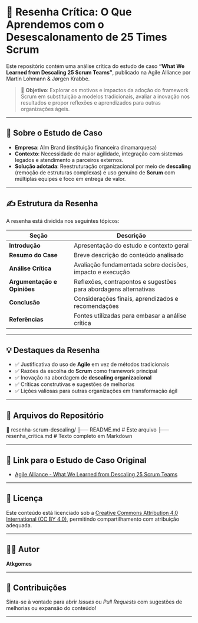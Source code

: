 # 📝 Resenha Crítica: O Que Aprendemos com o Desescalonamento de 25 Times Scrum

Este repositório contém uma análise crítica do estudo de caso **“What We Learned from Descaling 25 Scrum Teams”**, publicado na Agile Alliance por Martin Lohmann & Jørgen Krabbe.

> 📌 **Objetivo**: Explorar os motivos e impactos da adoção do framework Scrum em substituição a modelos tradicionais, avaliar a inovação nos resultados e propor reflexões e aprendizados para outras organizações ágeis.

---

## 📖 Sobre o Estudo de Caso

- **Empresa**: Alm Brand (instituição financeira dinamarquesa)
- **Contexto**: Necessidade de maior agilidade, integração com sistemas legados e atendimento a parceiros externos.
- **Solução adotada**: Reestruturação organizacional por meio de **descaling** (remoção de estruturas complexas) e uso genuíno de **Scrum** com múltiplas equipes e foco em entrega de valor.

---

## ✍️ Estrutura da Resenha

A resenha está dividida nos seguintes tópicos:

| Seção                      | Descrição                                                                 |
|---------------------------|---------------------------------------------------------------------------|
| **Introdução**             | Apresentação do estudo e contexto geral                                  |
| **Resumo do Case**         | Breve descrição do conteúdo analisado                                    |
| **Análise Crítica**        | Avaliação fundamentada sobre decisões, impacto e execução                |
| **Argumentação e Opiniões**| Reflexões, contrapontos e sugestões para abordagens alternativas         |
| **Conclusão**              | Considerações finais, aprendizados e recomendações                       |
| **Referências**            | Fontes utilizadas para embasar a análise crítica                         |

---

## 💡 Destaques da Resenha

- ✅ Justificativa do uso de **Agile** em vez de métodos tradicionais
- ✅ Razões da escolha do **Scrum** como framework principal
- ✅ Inovação na abordagem de **descaling organizacional**
- ✅ Críticas construtivas e sugestões de melhorias
- ✅ Lições valiosas para outras organizações em transformação ágil

---

## 📂 Arquivos do Repositório

📁 resenha-scrum-descaling/
├── README.md # Este arquivo
├── resenha_critica.md # Texto completo em Markdown


---

## 🔗 Link para o Estudo de Caso Original

- [Agile Alliance - What We Learned from Descaling 25 Scrum Teams](https://www.agilealliance.org/case-study-lessons-from-descaling-25-scrum-teams/)

---

## 📃 Licença

Este conteúdo está licenciado sob a [Creative Commons Attribution 4.0 International (CC BY 4.0)](https://creativecommons.org/licenses/by/4.0/), permitindo compartilhamento com atribuição adequada.

---

## 👨‍💻 Autor

**Atkgomes**  

---

## 🤝 Contribuições

Sinta-se à vontade para abrir *Issues* ou *Pull Requests* com sugestões de melhorias ou expansão do conteúdo!

---

